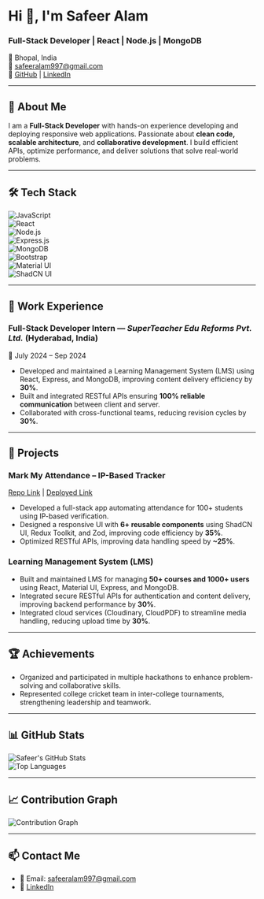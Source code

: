 # Hi 👋, I'm Safeer Alam  
### Full-Stack Developer | React | Node.js | MongoDB

📍 Bhopal, India  
📧 safeeralam997@gmail.com  
🔗 [GitHub](https://github.com/safeer997) | [LinkedIn](https://linkedin.com/in/safeeralam)  

---

## 🚀 About Me
I am a **Full-Stack Developer** with hands-on experience developing and deploying responsive web applications. Passionate about **clean code, scalable architecture**, and **collaborative development**. I build efficient APIs, optimize performance, and deliver solutions that solve real-world problems.

---

## 🛠 Tech Stack

![JavaScript](https://img.shields.io/badge/JavaScript-F7DF1E?style=flat&logo=javascript&logoColor=black)  
![React](https://img.shields.io/badge/React-20232A?style=flat&logo=react&logoColor=61DAFB)  
![Node.js](https://img.shields.io/badge/Node.js-339933?style=flat&logo=node.js&logoColor=white)  
![Express.js](https://img.shields.io/badge/Express.js-000000?style=flat&logo=express&logoColor=white)  
![MongoDB](https://img.shields.io/badge/MongoDB-4EA94B?style=flat&logo=mongodb&logoColor=white)  
![Bootstrap](https://img.shields.io/badge/Bootstrap-563D7C?style=flat&logo=bootstrap&logoColor=white)  
![Material UI](https://img.shields.io/badge/Material_UI-0081CB?style=flat&logo=material-ui&logoColor=white)  
![ShadCN UI](https://img.shields.io/badge/ShadCN_UI-000000?style=flat&logo=shadcn&logoColor=white)  

---

## 💼 Work Experience

### **Full-Stack Developer Intern** — *SuperTeacher Edu Reforms Pvt. Ltd.* (Hyderabad, India)  
📅 July 2024 – Sep 2024  
- Developed and maintained a Learning Management System (LMS) using React, Express, and MongoDB, improving content delivery efficiency by **30%**.  
- Built and integrated RESTful APIs ensuring **100% reliable communication** between client and server.  
- Collaborated with cross-functional teams, reducing revision cycles by **30%**.  

---

## 📂 Projects

### **Mark My Attendance – IP-Based Tracker**
[Repo Link](#) | [Deployed Link](#)  
- Developed a full-stack app automating attendance for 100+ students using IP-based verification.  
- Designed a responsive UI with **6+ reusable components** using ShadCN UI, Redux Toolkit, and Zod, improving code efficiency by **35%**.  
- Optimized RESTful APIs, improving data handling speed by **~25%**.

### **Learning Management System (LMS)**
- Built and maintained LMS for managing **50+ courses and 1000+ users** using React, Material UI, Express, and MongoDB.  
- Integrated secure RESTful APIs for authentication and content delivery, improving backend performance by **30%**.  
- Integrated cloud services (Cloudinary, CloudPDF) to streamline media handling, reducing upload time by **30%**.  

---

## 🏆 Achievements
- Organized and participated in multiple hackathons to enhance problem-solving and collaborative skills.  
- Represented college cricket team in inter-college tournaments, strengthening leadership and teamwork.  

---

## 📊 GitHub Stats  
![Safeer's GitHub Stats](https://github-readme-stats.vercel.app/api?username=safeer997&show_icons=true&count_private=true&theme=radical)  
![Top Languages](https://github-readme-stats.vercel.app/api/top-langs/?username=safeer997&layout=compact&theme=radical)  

---

## 📈 Contribution Graph  
![Contribution Graph](https://activity-graph.herokuapp.com/graph?username=safeer997&theme=react-dark&hide_border=true)  

---

## 📫 Contact Me
- 📧 Email: safeeralam997@gmail.com  
- 🔗 [LinkedIn](https://linkedin.com/in/safeeralam)  
